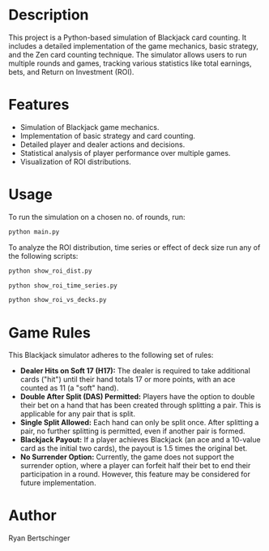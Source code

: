 # Description
This project is a Python-based simulation of Blackjack card counting. It includes a detailed implementation of the game mechanics, basic strategy, and the Zen card counting technique. The simulator allows users to run multiple rounds and games, tracking various statistics like total earnings, bets, and Return on Investment (ROI).

# Features
- Simulation of Blackjack game mechanics.
- Implementation of basic strategy and card counting.
- Detailed player and dealer actions and decisions.
- Statistical analysis of player performance over multiple games.
- Visualization of ROI distributions.

# Usage

To run the simulation on a chosen no. of rounds, run:
```bash
python main.py
```

To analyze the ROI distribution, time series or effect of deck size run any of the following scripts:
```bash
python show_roi_dist.py
```
```bash
python show_roi_time_series.py
```
```bash
python show_roi_vs_decks.py
```

# Game Rules

This Blackjack simulator adheres to the following set of rules:

- **Dealer Hits on Soft 17 (H17):** The dealer is required to take additional cards ("hit") until their hand totals 17 or more points, with an ace counted as 11 (a "soft" hand).
- **Double After Split (DAS) Permitted:** Players have the option to double their bet on a hand that has been created through splitting a pair. This is applicable for any pair that is split.
- **Single Split Allowed:** Each hand can only be split once. After splitting a pair, no further splitting is permitted, even if another pair is formed.
- **Blackjack Payout:** If a player achieves Blackjack (an ace and a 10-value card as the initial two cards), the payout is 1.5 times the original bet.
- **No Surrender Option:** Currently, the game does not support the surrender option, where a player can forfeit half their bet to end their participation in a round. However, this feature may be considered for future implementation.

# Author

Ryan Bertschinger
